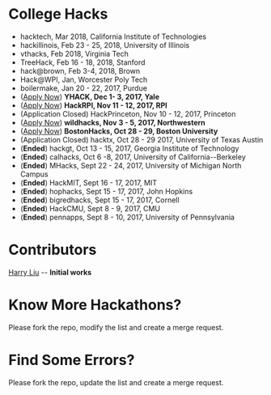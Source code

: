 # College Hacks

- hacktech, Mar 2018, California Institute of Technologies
- hackillinois, Feb 23 - 25, 2018, University of Illinois
- vthacks, Feb 2018, Virginia Tech
- TreeHack, Feb 16 - 18, 2018, Stanford
- hack@brown, Feb 3-4, 2018, Brown
- Hack@WPI, Jan, Worcester Poly Tech
- boilermake, Jan 20 - 22, 2017, Purdue
- ([Apply Now](https://www.yhack.org/apply)) **YHACK, Dec 1- 3, 2017, Yale**
- ([Apply Now](https://hackrpi.com)) **HackRPI, Nov 11 - 12, 2017, RPI**
- (Application Closed) HackPrinceton, Nov 10 - 12, 2017, Princeton
- ([Apply Now](https://wildhacks.org/register)) **wildhacks, Nov 3 - 5, 2017, Northwestern**
- ([Apply Now](https://my.bostonhacks.io/signup)) **BostonHacks, Oct 28 - 29, Boston University**
- (Application Closed) hacktx, Oct 28 - 29 2017, University of Texas Austin
- (**Ended**) hackgt, Oct 13 - 15, 2017, Georgia Institute of Technology
- (**Ended**) calhacks, Oct 6 -8, 2017, University of California--Berkeley
- (**Ended**) MHacks, Sept 22 - 24, 2017, University of Michigan North Campus
- (**Ended**) HackMIT, Sept 16 - 17, 2017, MIT
- (**Ended**) hophacks, Sept 15 - 17, 2017, John Hopkins
- (**Ended**) bigredhacks, Sept 15 - 17, 2017, Cornell
- (**Ended**) HackCMU, Sept 8 - 9, 2017, CMU
- (**Ended**) pennapps, Sept 8 - 10, 2017, University of Pennsylvania

Contributors
===
[Harry Liu](https://github.com/byliuyang) -- **Initial works**

Know More Hackathons?
===
Please fork the repo, modify the list and create a merge request.

Find Some Errors?
===
Please fork the repo, update the list and create a merge request.
